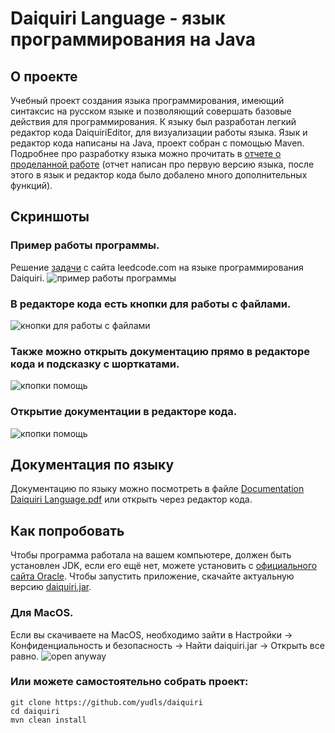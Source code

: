 # Daiquiri Language - язык программирования на Java
## О проекте
Учебный проект создания языка программирования, имеющий синтаксис на русском языке и позволяющий совершать базовые действия для программирования.
К языку был разработан легкий редактор кода DaiquiriEditor, для визуализации работы языка.
Язык и редактор кода написаны на Java, проект собран с помощью Maven. Подробнее про разработку языка можно прочитать в [отчете о проделанной работе](https://github.com/yudls/daiquiri/blob/main/docs/daiquri.pdf) (отчет написан про первую версию языка, после этого в язык и редактор кода было добалено много дополнительных функций).

## Скриншоты
### Пример работы программы.
Решение [задачи](https://leetcode.com/problems/longest-substring-without-repeating-characters/description/) с сайта leedcode.com на языке программирования Daiquiri.
![пример работы программы](https://github.com/yudls/daiquiri/assets/119896503/c795d94a-c3ce-4f53-ab18-d58b7b914c5d)
### В редакторе кода есть кнопки для работы с файлами.
![кнопки для работы с файлами](https://github.com/yudls/daiquiri/assets/119896503/95ce12a9-a992-4789-8c5b-653710c9c186)
### Также можно открыть документацию прямо в редакторе кода и подсказку с шорткатами.
![кпопки помощь](https://github.com/yudls/daiquiri/assets/119896503/397d96cf-2cab-426e-be26-cb7beb230017)
### Открытие документации в редакторе кода.
![кпопки помощь](https://github.com/yudls/daiquiri/assets/119896503/1ee6aba2-c2a6-4611-9fe1-3ec123ec75ae)
## Документация по языку 
Документацию по языку можно посмотреть в файле [Documentation Daiquiri Language.pdf](https://github.com/yudls/daiquiri/blob/main/src/main/resources/Documentation%20Daiquiri%20Language.pdf) или открыть через редактор кода.

## Как попробовать
Чтобы программа работала на вашем компьютере, должен быть установлен JDK, если его ещё нет, можете установить с [официального сайта Oracle](https://www.oracle.com/java/technologies/downloads).
Чтобы запустить приложение, скачайте актуальную версию [daiquiri.jar](https://github.com/yudls/daiquiri/blob/main/versions/daiquiri.jar).

### Для MacOS.
Если вы скачиваете на MacOS, необходимо зайти в Настройки -> Конфиденциальность и безопасность -> Найти daiquiri.jar -> Открыть все равно.
![open anyway](https://github.com/yudls/daiquiri/assets/119896503/a45be5eb-134a-4b11-bbcc-fea263a6bab3)
### Или можете самостоятельно собрать проект:
```
git clone https://github.com/yudls/daiquiri
cd daiquiri
mvn clean install
```
